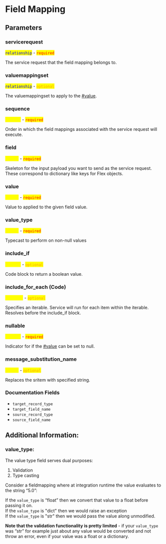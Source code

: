 # Field Mapping

## Parameters

### servicerequest

<mark style="color:blue;">`relationship`</mark> - <mark style="color:red;">`required`</mark>

The service request that the field mapping belongs to.

### valuemappingset

<mark style="color:blue;">`relationship`</mark> - <mark style="color:orange;">`optional`</mark>

The valuemappingset to apply to the [#value](field-mapping.md#value "mention").

### sequence

<mark style="color:yellow;">`integer`</mark> - <mark style="color:red;">`required`</mark>

Order in which the field mappings associated with the service request will execute.

### field

<mark style="color:yellow;">`string`</mark> - <mark style="color:red;">`required`</mark>

Skeleton for the input payload you want to send as the service request. These correspond to dictionary like keys for Flex objects.

### value

<mark style="color:yellow;">`string`</mark> - <mark style="color:red;">`required`</mark>

Value to applied to the given field value.

### value\_type

<mark style="color:yellow;">`string`</mark> - <mark style="color:red;">`required`</mark>

Typecast to perform on non-null values

### include\_if

<mark style="color:yellow;">`boolean`</mark> - <mark style="color:orange;">`optional`</mark>

Code block to return a boolean value.

### include\_for\_each (Code)

<mark style="color:yellow;">`iterable`</mark> - <mark style="color:orange;">`optional`</mark>

Specifies an iterable. Service will run for each item within the iterable. Resolves before the include\_if block.

### nullable

<mark style="color:yellow;">`boolean`</mark> - <mark style="color:red;">`required`</mark>

Indicator for if the [#value](field-mapping.md#value "mention") can be set to null.

### message\_substitution\_name

<mark style="color:yellow;">`string`</mark> - <mark style="color:orange;">`optional`</mark>

Replaces the sritem with specified string.

### Documentation Fields

* `target_record_type`
* `target_field_name`
* `source_record_type`
* `source_field_name`

## Additional Information:

### value\_type:

The value type field serves dual purposes:

1. Validation
2. Type casting

Consider a fieldmapping where at integration runtime the value evaluates to the string “5.0”:

If the `value_type` is “float” then we convert that value to a float before passing it on.\
If the `value_type` is "dict" then we would raise an exception\
If the `value_type` is "str" then we would pass the value along unmodified.

**Note that the validation functionality is pretty limited** - if your `value_type` was “str” for example just about any value would be converted and not throw an error, even if your value was a float or a dictionary.
